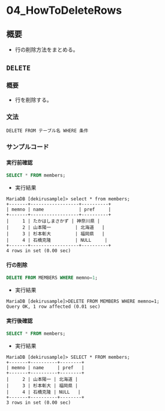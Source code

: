 04\_HowToDeleteRows
===

## 概要

- 行の削除方法をまとめる。

## `DELETE`

### 概要

- 行を削除する。

### 文法

`DELETE FROM テーブル名 WHERE 条件`

### サンプルコード

#### 実行前確認

```SQL
SELECT * FROM members;
```

- 実行結果

```
MariaDB [dekirusample]> select * from members;
+-------+------------------+----------+
| memno | name             | pref     |
+-------+------------------+----------+
|     1 | たかはしまさかず | 神奈川県 |
|     2 | 山本陽一         | 北海道   |
|     3 | 杉本彰大         | 福岡県   |
|     4 | 石橋克隆         | NULL     |
+-------+------------------+----------+
4 rows in set (0.00 sec)
```

#### 行の削除

```SQL
DELETE FROM MEMBERS WHERE memno=1;
```

- 実行結果

```
MariaDB [dekirusample]>DELETE FROM MEMBERS WHERE memno=1;
Query OK, 1 row affected (0.01 sec)
```

#### 実行後確認

```SQL
SELECT * FROM members;
```

- 実行結果

```
MariaDB [dekirusample]> SELECT * FROM members;
+-------+----------+--------+
| memno | name     | pref   |
+-------+----------+--------+
|     2 | 山本陽一 | 北海道 |
|     3 | 杉本彰大 | 福岡県 |
|     4 | 石橋克隆 | NULL   |
+-------+----------+--------+
3 rows in set (0.00 sec)
```
